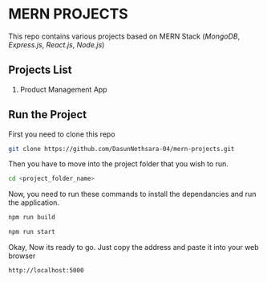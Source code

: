 # MERN PROJECTS

This repo contains various projects based on MERN Stack (_MongoDB_, _Express.js_, _React.js_, _Node.js_)

## Projects List

1. Product Management App

##

## Run the Project

First you need to clone this repo

```bash
git clone https://github.com/DasunNethsara-04/mern-projects.git
```

Then you have to move into the project folder that you wish to run.

```bash
cd <project_folder_name>
```

Now, you need to run these commands to install the dependancies and run the application.

```bash
npm run build
```

```bash
npm run start
```

Okay, Now its ready to go. Just copy the address and paste it into your web browser

```
http://localhost:5000
```
